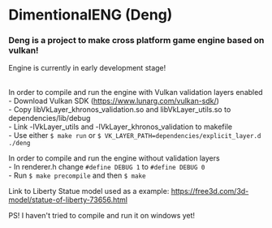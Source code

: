 # DimentionalENG (Deng)
### Deng is a project to make cross platform game engine based on vulkan! <br>
Engine is currently in early development stage! <br>
<br>

In order to compile and run the engine with Vulkan validation layers enabled <br>
    - Download Vulkan SDK (https://www.lunarg.com/vulkan-sdk/) <br>
    - Copy libVkLayer_khronos_validation.so and libVkLayer_utils.so to dependencies/lib/debug <br>
    - Link -lVkLayer_utils and -lVkLayer_khronos_validation to makefile <br>
    - Use either ``` $ make run ``` or ```$ VK_LAYER_PATH=dependencies/explicit_layer.d ./deng ``` <br>
    
In order to compile and run the engine without validation layers <br>
    - In renderer.h change ``` #define DEBUG 1 ``` to ``` #define DEBUG 0 ``` <br>
    - Run ``` $ make precompile ``` and then ``` $ make ``` <br>
    
Link to Liberty Statue model used as a example: https://free3d.com/3d-model/statue-of-liberty-73656.html <br> 
    
PS! I haven't tried to compile and run it on windows yet! <br>

 

